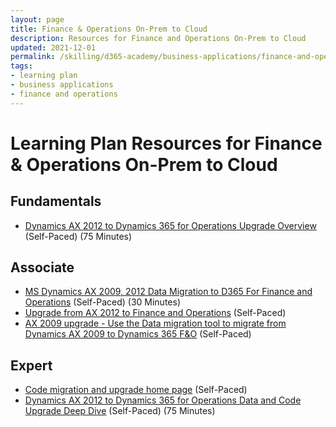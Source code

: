 ```yaml
---
layout: page
title: Finance & Operations On-Prem to Cloud
description: Resources for Finance and Operations On-Prem to Cloud
updated: 2021-12-01
permalink: /skilling/d365-academy/business-applications/finance-and-operations/on-prem-to-cloud
tags:
- learning plan
- business applications
- finance and operations
---
```


# Learning Plan Resources for Finance & Operations On-Prem to Cloud

## Fundamentals

* [Dynamics AX 2012 to Dynamics 365 for Operations Upgrade Overview](https://www.youtube.com/watch?v=eIgTHLjRlFg) (Self-Paced) (75 Minutes)

## Associate

* [MS Dynamics AX 2009, 2012 Data Migration to D365 For Finance and Operations](https://www.youtube.com/watch?v=qOe1yO8pGJA) (Self-Paced) (30 Minutes)
* [Upgrade from AX 2012 to Finance and Operations](https://docs.microsoft.com/en-us/dynamics365/fin-ops-core/dev-itpro/migration-upgrade/upgrade-overview-2012) (Self-Paced)
* [AX 2009 upgrade - Use the Data migration tool to migrate from Dynamics AX 2009 to Dynamics 365 F&O](https://docs.microsoft.com/en-us/dynamics365/fin-ops-core/dev-itpro/migration-upgrade/data-migration-tool) (Self-Paced)

## Expert

* [Code migration and upgrade home page](https://docs.microsoft.com/en-us/dynamics365/fin-ops-core/dev-itpro/migration-upgrade/code-migration-home-page) (Self-Paced)
* [Dynamics AX 2012 to Dynamics 365 for Operations Data and Code Upgrade Deep Dive](https://www.youtube.com/watch?v=_z5XWpqZkUU) (Self-Paced) (75 Minutes)